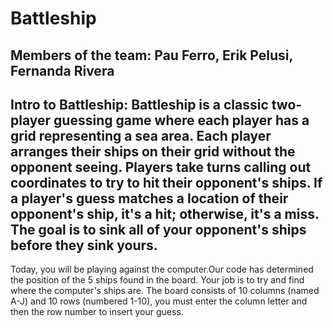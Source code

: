 # Battleship
## Members of the team: Pau Ferro, Erik Pelusi, Fernanda Rivera
## Intro to Battleship: Battleship is a classic two-player guessing game where each player has a grid representing a sea area. Each player arranges their ships on their grid without the opponent seeing. Players take turns calling out coordinates to try to hit their opponent's ships. If a player's guess matches a location of their opponent's ship, it's a hit; otherwise, it's a miss. The goal is to sink all of your opponent's ships before they sink yours. 

Today, you will be playing against the computer.Our code has determined the position of the 5 ships found in the board. Your job is to try and find where the computer's ships are. The board consists of 10 columns (named A-J) and 10 rows (numbered 1-10), you must enter the column letter and then the row number to insert your guess.
